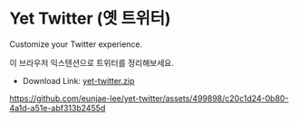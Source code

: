 # Yet Twitter (옛 트위터)

Customize your Twitter experience.

이 브라우저 익스텐션으로 트위터를 정리해보세요.

- Download Link: [yet-twitter.zip](https://github.com/eunjae-lee/yet-twitter/raw/main/public/yet-twitter.zip)

https://github.com/eunjae-lee/yet-twitter/assets/499898/c20c1d24-0b80-4a1d-a51e-abf313b2455d
